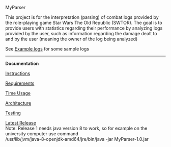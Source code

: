 MyParser  
  
This project is for the interpretation (parsing) of combat logs provided by the role-playing game Star Wars The Old Republic (SWTOR). The goal is to provide users with statistics regarding their performance by analyzing logs provided by the user, such as information regarding the damage dealt to and by the user (meaning the owner of the log being analyzed)

See [Example logs](documentation/Example-logs) for some sample logs 
  
-----------------------------------------------------------------  
**Documentation**

[Instructions](documentation/instructions.md)

[Requirements](documentation/requirements.md)

[Time Usage](documentation/timeusage.md)

[Architecture](documentation/architecture.md)

[Testing](documentation/testing.md)

[Latest Release](https://github.com/sorjjoon/ot-harjoitustyo/releases/tag/Viikko5)  
Note: Release 1 needs java version 8 to work, so for example on the university computer use command  
/usr/lib/jvm/java-8-openjdk-amd64/jre/bin/java -jar MyParser-1.0.jar  
